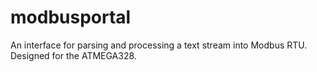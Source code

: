 modbusportal
============

An interface for parsing and processing a text stream into Modbus RTU. Designed for the ATMEGA328.
